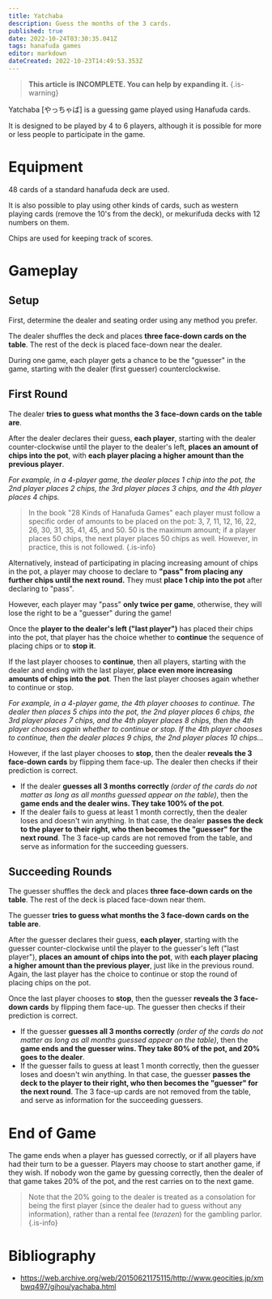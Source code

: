 ```yaml
---
title: Yatchaba
description: Guess the months of the 3 cards.
published: true
date: 2022-10-24T03:30:35.041Z
tags: hanafuda games
editor: markdown
dateCreated: 2022-10-23T14:49:53.353Z
---
```


> **This article is INCOMPLETE. You can help by expanding it.**
{.is-warning}

Yatchaba [やっちゃば] is a guessing game played using Hanafuda cards.

It is designed to be played by 4 to 6 players, although it is possible for more or less people to participate in the game.

# Equipment
48 cards of a standard hanafuda deck are used.

It is also possible to play using other kinds of cards, such as western playing cards (remove the 10's from the deck), or mekurifuda decks with 12 numbers on them.

Chips are used for keeping track of scores.

# Gameplay
## Setup
First, determine the dealer and seating order using any method you prefer.

The dealer shuffles the deck and places **three face-down cards on the table**. The rest of the deck is placed face-down near the dealer.

During one game, each player gets a chance to be the "guesser" in the game, starting with the dealer (first guesser) counterclockwise.

## First Round
The dealer **tries to guess what months the 3 face-down cards on the table are**. 

After the dealer declares their guess, **each player**, starting with the dealer counter-clockwise until the player to the dealer's left, **places an amount of chips into the pot**, with **each player placing a higher amount than the previous player**.

*For example, in a 4-player game, the dealer places 1 chip into the pot, the 2nd  player places 2 chips, the 3rd player places 3 chips, and the 4th player places 4 chips.*

>In the book "28 Kinds of Hanafuda Games" each player must follow a specific order of amounts to be placed on the pot: 3, 7, 11, 12, 16, 22, 26, 30, 31, 35, 41, 45, and 50. 50 is the maximum amount; if a player places 50 chips, the next player places 50 chips as well. However, in practice, this is not followed.
{.is-info}

Alternatively, instead of participating in placing increasing amount of chips in the pot, a player may choose to declare to **"pass" from placing any further chips until the next round.** They must **place 1 chip into the pot** after declaring to "pass". 

However, each player may "pass" **only twice per game**, otherwise, they will lose the right to be a "guesser" during the game!


Once the **player to the dealer's left ("last player")** has placed their chips into the pot, that player has the choice whether to **continue** the sequence of placing chips or to **stop it**.

If the last player chooses to **continue**, then all players, starting with the dealer and ending with the last player, **place even more increasing amounts of chips into the pot**. Then the last player chooses again whether to continue or stop.

*For example, in a 4-player game, the 4th player chooses to continue. The dealer then places 5 chips into the pot, the 2nd player places 6 chips, the 3rd player places 7 chips, and the 4th player places 8 chips, then the 4th player chooses again whether to continue or stop. If the 4th player chooses to continue, then the dealer places 9 chips, the 2nd player places 10 chips...*

However, if the last player chooses to **stop**, then the dealer **reveals the 3 face-down cards** by flipping them face-up. The dealer then checks if their prediction is correct.

- If the dealer **guesses all 3 months correctly** *(order of the cards do not matter as long as all months guessed appear on the table)*, then the **game ends and the dealer wins. They take 100% of the pot**.
- If the dealer fails to guess at least 1 month correctly, then the dealer loses and doesn't win anything. In that case, the dealer **passes the deck to the player to their right, who then becomes the "guesser" for the next round**. The 3 face-up cards are not removed from the table, and serve as information for the succeeding guessers.

## Succeeding Rounds
The guesser shuffles the deck and places **three face-down cards on the table**. The rest of the deck is placed face-down near them.

The guesser **tries to guess what months the 3 face-down cards on the table are**. 

After the guesser declares their guess, **each player**, starting with the guesser counter-clockwise until the player to the guesser's left ("last player"), **places an amount of chips into the pot**, with **each player placing a higher amount than the previous player**, just like in the previous round. Again, the last player has the choice to continue or stop the round of placing chips on the pot.

Once the last player chooses to **stop**, then the guesser **reveals the 3 face-down cards** by flipping them face-up. The guesser then checks if their prediction is correct.

- If the guesser **guesses all 3 months correctly** *(order of the cards do not matter as long as all months guessed appear on the table)*, then the **game ends and the guesser wins. They take 80% of the pot, and 20% goes to the dealer**.
- If the guesser fails to guess at least 1 month correctly, then the guesser loses and doesn't win anything. In that case, the guesser **passes the deck to the player to their right, who then becomes the "guesser" for the next round**. The 3 face-up cards are not removed from the table, and serve as information for the succeeding guessers.

# End of Game
The game ends when a player has guessed correctly, or if all players have had their turn to be a guesser.
Players may choose to start another game, if they wish.
If nobody won the game by guessing correctly, then the dealer of that game takes 20% of the pot, and the rest carries on to the next game.

> Note that the 20% going to the dealer is treated as a consolation for being the first player (since the dealer had to guess without any information), rather than a rental fee (*terazen*) for the gambling parlor.
{.is-info}

# Bibliography
- https://web.archive.org/web/20150621175115/http://www.geocities.jp/xmbwq497/gihou/yachaba.html
